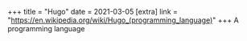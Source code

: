+++
title = "Hugo"
date = 2021-03-05
[extra]
link = "https://en.wikipedia.org/wiki/Hugo_(programming_language)"
+++
A programming language


